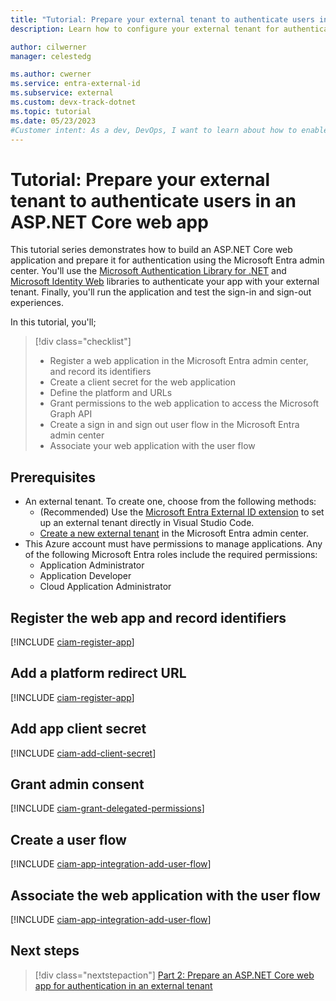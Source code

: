 ```yaml
---
title: "Tutorial: Prepare your external tenant to authenticate users in an ASP.NET Core web app"
description: Learn how to configure your external tenant for authentication with an ASP.NET web application

author: cilwerner
manager: celestedg

ms.author: cwerner
ms.service: entra-external-id
ms.subservice: external
ms.custom: devx-track-dotnet
ms.topic: tutorial
ms.date: 05/23/2023
#Customer intent: As a dev, DevOps, I want to learn about how to enable authentication in my own ASP.NET web app with an external tenant
---
```


# Tutorial: Prepare your external tenant to authenticate users in an ASP.NET Core web app

This tutorial series demonstrates how to build an ASP.NET Core web application and prepare it for authentication using the Microsoft Entra admin center. You'll use the [Microsoft Authentication Library for .NET](/entra/msal/dotnet/) and [Microsoft Identity Web](/dotnet/api/microsoft-authentication-library-dotnet/confidentialclient) libraries to authenticate your app with your external tenant. Finally, you'll run the application and test the sign-in and sign-out experiences.

In this tutorial, you'll;

> [!div class="checklist"]
> - Register a web application in the Microsoft Entra admin center, and record its identifiers
> - Create a client secret for the web application
> - Define the platform and URLs
> - Grant permissions to the web application to access the Microsoft Graph API
> - Create a sign in and sign out user flow in the Microsoft Entra admin center
> - Associate your web application with the user flow

## Prerequisites

- An external tenant. To create one, choose from the following methods:
  - (Recommended) Use the [Microsoft Entra External ID extension](https://aka.ms/ciamvscode/tutorials/marketplace) to set up an external tenant directly in Visual Studio Code.
  - [Create a new external tenant](how-to-create-external-tenant-portal.md) in the Microsoft Entra admin center.
- This Azure account must have permissions to manage applications. Any of the following Microsoft Entra roles include the required permissions:
  - Application Administrator
  - Application Developer
  - Cloud Application Administrator

## Register the web app and record identifiers

[!INCLUDE [ciam-register-app](./includes/register-app/register-client-app-common.md)]

## Add a platform redirect URL

[!INCLUDE [ciam-register-app](./includes/register-app/add-platform-redirect-url-dotnet.md)]

## Add app client secret

[!INCLUDE [ciam-add-client-secret](./includes/register-app/add-app-client-secret.md)]

## Grant admin consent

[!INCLUDE [ciam-grant-delegated-permissions](./includes/register-app/grant-api-permission-sign-in.md)]

## Create a user flow

[!INCLUDE [ciam-app-integration-add-user-flow](./includes/configure-user-flow/create-sign-in-sign-out-user-flow.md)]

## Associate the web application with the user flow

[!INCLUDE [ciam-app-integration-add-user-flow](./includes/configure-user-flow/add-app-user-flow.md)]

## Next steps

> [!div class="nextstepaction"]
> [Part 2: Prepare an ASP.NET Core web app for authentication in an external tenant](tutorial-web-app-dotnet-sign-in-prepare-app.md)
